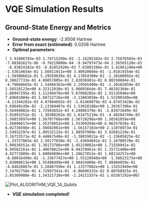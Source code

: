 # VQE Simulation Results

## Ground-State Energy and Metrics
- **Ground-state energy**: -2.9506 Hartree
- **Error from exact (estimated)**: 0.0206 Hartree
- **Optimal parameters**:
`````
[ 3.91096793e-03 1.74715290e-03 -2.16285302e-03 2.75876503e-03
-7.08381627e-06 -9.76219800e-04 -9.94797473e-04 2.56565120e-03
 -8.83824182e-03 -8.81852920e-03 7.63891586e-01 1.41961240e+00
-1.53614654e-01 1.56911011e+00 3.40920604e-01 -1.01819354e-01
-1.50300662e-01 5.29559839e-01 4.17854309e-01 -1.10100892e-01
8.38627733e-01 4.89857805e-01 2.82036981e-01 6.80350604e-01
-4.79068665e-01 1.54466363e+00 2.29565400e-01 -2.10102859e-03
1.56528123e+00 4.32312038e-01 5.96091664e-01 7.46192364e-01
1.08947295e-01 1.11248470e+00 5.67088285e-02 1.55135046e+00
7.69681004e-03 1.60722716e+00 -3.12803858e-01 1.52200349e+00
-4.11344282e-03 4.87884692e-03 -1.01469879e-03 4.07453428e-02
5.69649149e-02 -2.13384407e-01 1.53018188e+00 1.30167396e-01
5.56494082e-01 1.72943652e-03 4.24806379e-01 -2.83473649e-02
2.91893252e-01 -1.38380202e-02 1.63475210e-01 -4.48204749e-03
1.56833697e+00 1.56707766e+00 1.56728296e+00 1.56581059e+00
1.56890017e+00 1.55378052e+00 1.55309394e+00 6.06357026e-01
6.02736598e-01 1.56602061e+00 -1.56157163e+00 2.11078973e-01
2.54932297e-01 1.09532115e-01 1.98597909e-01 3.92681229e-01
3.16733571e-02 9.44867540e-02 -3.38019021e-02 -1.33605825e-02
-1.33727065e-02 2.50177038e-01 -2.43694691e-01 3.16708570e-01
5.90630351e-01 1.38173706e+00 1.45219082e+00 1.71550941e-02
8.94582161e-01 1.40670022e+00 8.94378961e-01 1.15731400e+00
4.92771089e-01 1.60069896e+00 1.28627852e-01 1.60134257e+00
-8.60816499e-02 -1.33677457e+00 1.55228948e+00 -1.58623173e+00
3.03000813e+00 1.55488499e+00 3.90424909e-01 7.48404059e-01
-4.84828067e-01 3.28467596e-01 1.13377882e+00 1.13252949e+00
3.14702758e-01 4.72997341e-01 -6.06690325e-02 9.80768925e-01
2.05309980e-01 1.54321720e+00 -2.24211557e-01 1.03387292e+00]
``````
![Plot_ALGORITHM_VQE_14_Qubits](https://github.com/user-attachments/assets/1dfe7a14-3e0a-4a3b-b2f6-1b1d6236d9c8)


- **VQE simulation completed!**
